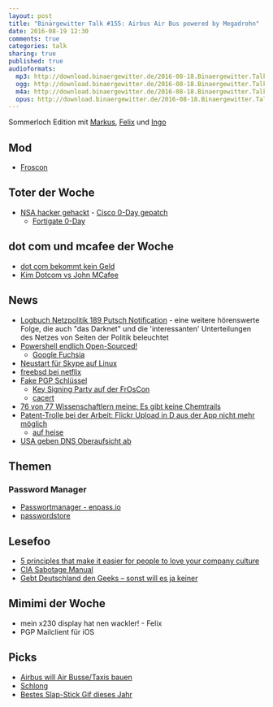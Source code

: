 ```yaml
---
layout: post
title: "Binärgewitter Talk #155: Airbus Air Bus powered by Megadrohn"
date: 2016-08-19 12:30
comments: true
categories: talk
sharing: true
published: true
audioformats:
  mp3: http://download.binaergewitter.de/2016-08-18.Binaergewitter.Talk.155.mp3
  ogg: http://download.binaergewitter.de/2016-08-18.Binaergewitter.Talk.155.ogg
  m4a: http://download.binaergewitter.de/2016-08-18.Binaergewitter.Talk.155.m4a
  opus: http://download.binaergewitter.de/2016-08-18.Binaergewitter.Talk.155.opus
---
```

Sommerloch Edition mit [Markus](https://twitter.com/madmas), [Felix](https://twitter.com/makefoo) und [Ingo](https://twitter.com/ingoebel)

## Mod
- [Froscon](https://www.froscon.de/startseite/ )

## Toter der Woche
* [NSA hacker gehackt]( http://arstechnica.com/security/2016/08/code-dumped-online-came-from-omnipotent-nsa-tied-hacking-group/)   - [Cisco 0-Day gepatch]( https://yro.slashdot.org/story/16/08/17/232256/cisco-patches-extrabacon-zero-day-exploit-leaked-by-nsa-hackers )
  - [Fortigate 0-Day]( http://www.heise.de/security/meldung/NSA-Hacking-Tools-Kritische-Sicherheitsluecke-in-FortiGate-Firewalls-jetzt-patchen-3299245.html )


## dot com und mcafee der Woche
* [dot com bekommt kein Geld]( http://www.heise.de/newsticker/meldung/USA-vs-Megaupload-Gericht-gibt-Kim-Dotcoms-Vermoegen-nicht-frei-3294539.html )
* [Kim Dotcom vs John MCafee]( https://torrentfreak.com/kim-dotcom-john-mcafee-at-war-over-megaupload-2-0-revelations-160818/ )

## News
* [Logbuch Netzpolitik 189 Putsch Notification](http://logbuch-netzpolitik.de/lnp189-putsch-notification) - eine weitere hörenswerte Folge, die auch "das Darknet" 
und die 'interessanten' Unterteilungen des Netzes von Seiten der Politik beleuchtet
* [Powershell endlich Open-Sourced!]( https://azure.microsoft.com/en-us/blog/powershell-is-open-sourced-and-is-available-on-linux/ )
  - [Google Fuchsia]( http://www.dailytech.com/Fuchsia++Googles+New+Open+Source+Operating+System/article37581.htm )
* [Neustart für Skype auf Linux](http://www.heise.de/open/meldung/Neustart-fuer-Skype-auf-Linux-3266335.html )
* [freebsd bei netflix]( https://openconnect.netflix.com/en/software/ )
* [Fake PGP Schlüssel]( http://www.heise.de/newsticker/meldung/Haufenweise-Fake-PGP-Schluessel-im-Umlauf-3297175.html )
  - [Key Signing Party auf der FrOsCon]( https://www.froscon.de/programm/keysigning-party/ )
  - [cacert]( http://cacert.org )
* [76 von 77 Wissenschaftlern meine: Es gibt keine Chemtrails]( http://www.cnet.com/news/expert-consensus-chemtrails-arent-actually-a-thing/ )
* [Patent-Trolle bei der Arbeit: Flickr Upload in D aus der App nicht mehr möglich]( 
http://www.iphone-ticker.de/urteil-yahoo-muss-mobile-foto-uploads-in-deutschland-deaktivieren-97395/ ) 
  - [auf heise]( http://www.heise.de/newsticker/meldung/Patentstreit-Flickr-deaktiviert-mobilen-Foto-Upload-3225885.html )
* [USA geben DNS Oberaufsicht ab]( http://www.heise.de/newsticker/meldung/DNS-Internet-Rootzone-wird-im-Oktober-aus-US-Aufsicht-entlassen-3297555.html )

## Themen
### Password Manager
* [Passwortmanager - enpass.io]( http://enpass.io )
* [passwordstore]( http://www.passwordstore.org/ )

## Lesefoo

* [5 principles that make it easier for people to love your company culture]( https://about.gitlab.com/2016/08/12/five-principles-that-make-it-easier-for-people-to-love-your-company-culture/ )
* [CIA Sabotage Manual](http://www.openculture.com/2015/12/simple-sabotage-field-manual.html )
* [Gebt Deutschland den Geeks – sonst will es ja keiner](http://www.indiskretionehrensache.de/2016/08/geeks/ )


## Mimimi der Woche
* mein x230 display hat nen wackler! - Felix
* PGP Mailclient für iOS

## Picks
* [Airbus will Air Busse/Taxis bauen]( http://www.heise.de/newsticker/meldung/Airbus-will-2017-autonomes-Flugtaxi-testen-3299975.html )
* [Schlong]( https://handsandwich.itch.io/schlong )
* [Bestes Slap-Stick Gif dieses Jahr]( http://www.theverge.com/2016/8/11/12437266/breaking-down-the-best-slapstick-gif-we-ve-ever-seen )



